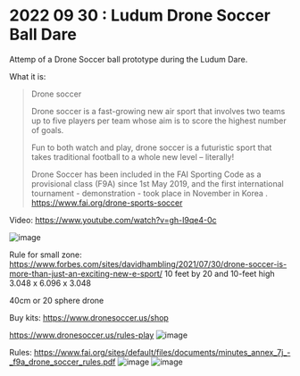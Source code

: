 # 2022 09 30 : Ludum Drone Soccer Ball Dare
Attemp of a Drone Soccer ball prototype during the Ludum Dare. 



What it is: 

>Drone soccer
>
>Drone soccer is a fast-growing new air sport that involves two teams up to five players per team whose aim is to score the highest number of goals.
>
>Fun to both watch and play, drone soccer is a futuristic sport that takes traditional football to a whole new level – literally!
>
> Drone Soccer has been included in the FAI Sporting Code as a provisional class (F9A) since 1st May 2019, and the first  international tournament - demonstration - took place in November in Korea .
https://www.fai.org/drone-sports-soccer


Video: https://www.youtube.com/watch?v=gh-I9qe4-0c


![image](https://user-images.githubusercontent.com/20149493/193133888-28fa809d-20dd-431d-8f4f-24988ab4c10f.png)


Rule for small zone:
https://www.forbes.com/sites/davidhambling/2021/07/30/drone-soccer-is-more-than-just-an-exciting-new-e-sport/
10 feet by 20 and 10-feet high
3.048 x 6.096 x 3.048

40cm or  20 sphere drone

Buy kits:
https://www.dronesoccer.us/shop

https://www.dronesoccer.us/rules-play
![image](https://user-images.githubusercontent.com/20149493/193137554-889ccf5a-c4f9-4811-bb72-4cc2d7b67727.png)


Rules: https://www.fai.org/sites/default/files/documents/minutes_annex_7j_-_f9a_drone_soccer_rules.pdf
![image](https://user-images.githubusercontent.com/20149493/193154360-8b136095-fab3-4788-919a-5b4f321c57a5.png)
![image](https://user-images.githubusercontent.com/20149493/193154386-a72e6388-f9ec-425d-94ee-d1de2faeaedf.png)

